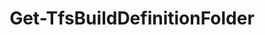 ﻿---
title: Get-TfsBuildDefinitionFolder
breadcrumbs: [ "Pipeline", "Build" ]
parent: "Pipeline.Build"
description: "Gets one or more build/pipeline definition folders in a team project. "
remarks: 
parameterSets: 
  "_All_": [ Collection, Folder, Project, QueryOrder ] 
  "__AllParameterSets":  
    Folder: 
      type: "object"  
      position: "0"  
    Collection: 
      type: "object"  
    Project: 
      type: "object"  
    QueryOrder: 
      type: "FolderQueryOrder" 
parameters: 
  - name: "Folder" 
    description: "Specifies the folder path. Wildcards are supported. When omitted, all build/pipeline folders in the supplied team project are returned. " 
    globbing: false 
    position: 0 
    type: "object" 
    aliases: [ Path ] 
    defaultValue: "**" 
  - name: "Path" 
    description: "Specifies the folder path. Wildcards are supported. When omitted, all build/pipeline folders in the supplied team project are returned. This is an alias of the Folder parameter." 
    globbing: false 
    position: 0 
    type: "object" 
    aliases: [ Path ] 
    defaultValue: "**" 
  - name: "QueryOrder" 
    description: "Specifies the query order. When omitted, defaults to None. Possible values: None, FolderAscending, FolderDescending" 
    globbing: false 
    type: "FolderQueryOrder" 
    defaultValue: "None" 
  - name: "Project" 
    description: "Specifies the name of the Team Project, its ID (a GUID), or a Microsoft.TeamFoundation.Core.WebApi.TeamProject object to connect to. When omitted, it defaults to the connection set by Connect-TfsTeamProject (if any). For more details, see the Get-TfsTeamProject cmdlet. " 
    globbing: false 
    pipelineInput: "true (ByValue)" 
    type: "object" 
  - name: "Collection" 
    description: "Specifies the URL to the Team Project Collection or Azure DevOps Organization to connect to, a TfsTeamProjectCollection object (Windows PowerShell only), or a VssConnection object. You can also connect to an Azure DevOps Services organizations by simply providing its name instead of the full URL. For more details, see the Get-TfsTeamProjectCollection cmdlet. When omitted, it defaults to the connection set by Connect-TfsTeamProjectCollection (if any). " 
    globbing: false 
    type: "object"
inputs: 
  - type: "System.Object" 
    description: "Specifies the name of the Team Project, its ID (a GUID), or a Microsoft.TeamFoundation.Core.WebApi.TeamProject object to connect to. When omitted, it defaults to the connection set by Connect-TfsTeamProject (if any). For more details, see the Get-TfsTeamProject cmdlet. "
outputs: 
  - type: "Microsoft.TeamFoundation.Build.WebApi.Folder" 
    description: 
notes: 
relatedLinks: 
  - text: "Online Version:" 
    uri: "https://tfscmdlets.dev/docs/cmdlets/Pipeline/Build/Get-TfsBuildDefinitionFolder"
aliases: 
examples: 
---
